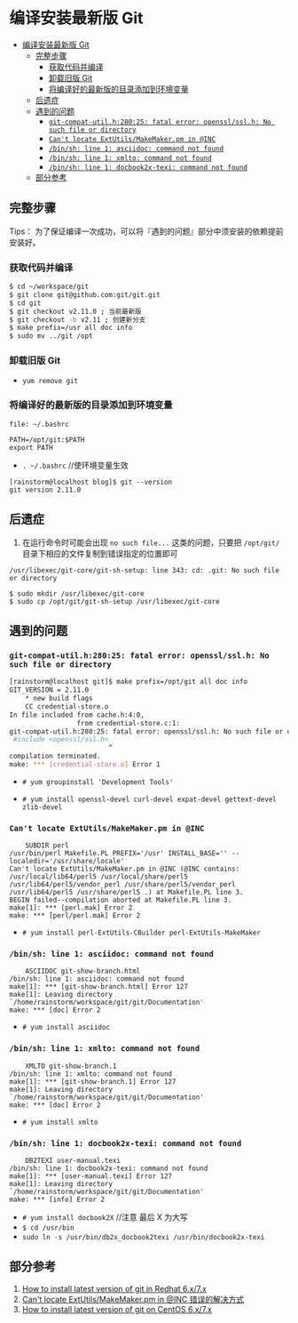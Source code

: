 # 编译安装最新版 Git

<!-- TOC -->

- [编译安装最新版 Git](#编译安装最新版-git)
    - [完整步骤](#完整步骤)
        - [获取代码并编译](#获取代码并编译)
        - [卸载旧版 Git](#卸载旧版-git)
        - [将编译好的最新版的目录添加到环境变量](#将编译好的最新版的目录添加到环境变量)
    - [后遗症](#后遗症)
    - [遇到的问题](#遇到的问题)
        - [`git-compat-util.h:280:25: fatal error: openssl/ssl.h: No such file or directory`](#git-compat-utilh28025-fatal-error-opensslsslh-no-such-file-or-directory)
        - [`Can't locate ExtUtils/MakeMaker.pm in @INC`](#cant-locate-extutilsmakemakerpm-in-inc)
        - [`/bin/sh: line 1: asciidoc: command not found`](#binsh-line-1-asciidoc-command-not-found)
        - [`/bin/sh: line 1: xmlto: command not found`](#binsh-line-1-xmlto-command-not-found)
        - [`/bin/sh: line 1: docbook2x-texi: command not found`](#binsh-line-1-docbook2x-texi-command-not-found)
    - [部分参考](#部分参考)

<!-- /TOC -->

## 完整步骤

Tips： 为了保证编译一次成功，可以将『遇到的问题』部分中须安装的依赖提前安装好。

### 获取代码并编译

```bash
$ cd ~/workspace/git                     
$ git clone git@github.com:git/git.git
$ cd git
$ git checkout v2.11.0 ; 当前最新版
$ git checkout -b v2.11 ; 创建新分支
$ make prefix=/usr all doc info
$ sudo mv ../git /opt
```
### 卸载旧版 Git 

- `yum remove git`

### 将编译好的最新版的目录添加到环境变量

```
file: ~/.bashrc

PATH=/opt/git:$PATH
export PATH
```
- `. ~/.bashrc`  //使环境变量生效

```
[rainstorm@localhost blog]$ git --version
git version 2.11.0
```

## 后遗症

1. 在运行命令时可能会出现 `no such file...` 这类的问题，只要把 `/opt/git/` 目录下相应的文件复制到错误指定的位置即可

```
/usr/libexec/git-core/git-sh-setup: line 343: cd: .git: No such file or directory

$ sudo mkdir /usr/libexec/git-core
$ sudo cp /opt/git/git-sh-setup /usr/libexec/git-core
```

## 遇到的问题

### `git-compat-util.h:280:25: fatal error: openssl/ssl.h: No such file or directory`

```bash
[rainstorm@localhost git]$ make prefix=/opt/git all doc info
GIT_VERSION = 2.11.0
    * new build flags
    CC credential-store.o
In file included from cache.h:4:0,
                 from credential-store.c:1:
git-compat-util.h:280:25: fatal error: openssl/ssl.h: No such file or directory
 #include <openssl/ssl.h>
                         ^
compilation terminated.
make: *** [credential-store.o] Error 1

```

- `# yum groupinstall 'Development Tools'`

- `# yum install openssl-devel curl-devel expat-devel gettext-devel zlib-devel`

### `Can't locate ExtUtils/MakeMaker.pm in @INC`

```
    SUBDIR perl
/usr/bin/perl Makefile.PL PREFIX='/usr' INSTALL_BASE='' --localedir='/usr/share/locale'
Can't locate ExtUtils/MakeMaker.pm in @INC (@INC contains: /usr/local/lib64/perl5 /usr/local/share/perl5 /usr/lib64/perl5/vendor_perl /usr/share/perl5/vendor_perl /usr/lib64/perl5 /usr/share/perl5 .) at Makefile.PL line 3.
BEGIN failed--compilation aborted at Makefile.PL line 3.
make[1]: *** [perl.mak] Error 2
make: *** [perl/perl.mak] Error 2

```

- `# yum install perl-ExtUtils-CBuilder perl-ExtUtils-MakeMaker`

### `/bin/sh: line 1: asciidoc: command not found`

```
    ASCIIDOC git-show-branch.html
/bin/sh: line 1: asciidoc: command not found
make[1]: *** [git-show-branch.html] Error 127
make[1]: Leaving directory `/home/rainstorm/workspace/git/git/Documentation'
make: *** [doc] Error 2

```
- `# yum install asciidoc`

### `/bin/sh: line 1: xmlto: command not found`

```
    XMLTO git-show-branch.1
/bin/sh: line 1: xmlto: command not found
make[1]: *** [git-show-branch.1] Error 127
make[1]: Leaving directory `/home/rainstorm/workspace/git/git/Documentation'
make: *** [doc] Error 2

```
- `# yum install xmlto`

### `/bin/sh: line 1: docbook2x-texi: command not found`

```
    DB2TEXI user-manual.texi
/bin/sh: line 1: docbook2x-texi: command not found
make[1]: *** [user-manual.texi] Error 127
make[1]: Leaving directory `/home/rainstorm/workspace/git/git/Documentation'
make: *** [info] Error 2

```

- `# yum install docbook2X` //注意 最后 X 为大写
- `$ cd /usr/bin`
- `sudo ln -s /usr/bin/db2x_docbook2texi /usr/bin/docbook2x-texi`

## 部分参考

1. [How to install latest version of git in Redhat 6.x/7.x](http://stackoverflow.com/questions/32709471/how-to-install-latest-version-of-git-in-redhat-6-x-7-x)
1. [ Can't locate ExtUtils/MakeMaker.pm in @INC 错误的解决方式 ](http://blog.csdn.net/w87848608/article/details/13997271)
1. [How to install latest version of git on CentOS 6.x/7.x](http://stackoverflow.com/questions/21820715/how-to-install-latest-version-of-git-on-centos-6-x-7-x)